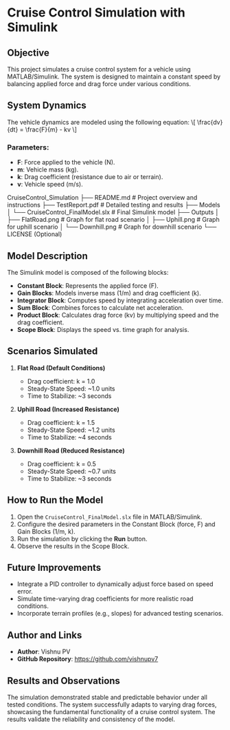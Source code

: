 # Cruise Control Simulation with Simulink

## Objective
This project simulates a cruise control system for a vehicle using MATLAB/Simulink. The system is designed to maintain a constant speed by balancing applied force and drag force under various conditions.

## System Dynamics
The vehicle dynamics are modeled using the following equation:
\\[
\\frac{dv}{dt} = \\frac{F}{m} - kv
\\]

### Parameters:
- **F**: Force applied to the vehicle (N).
- **m**: Vehicle mass (kg).
- **k**: Drag coefficient (resistance due to air or terrain).
- **v**: Vehicle speed (m/s).


CruiseControl_Simulation
├── README.md                  # Project overview and instructions
├── TestReport.pdf             # Detailed testing and results
├── Models
│   └── CruiseControl_FinalModel.slx  # Final Simulink model
├── Outputs
│   ├── FlatRoad.png           # Graph for flat road scenario
│   ├── Uphill.png             # Graph for uphill scenario
│   └── Downhill.png           # Graph for downhill scenario
└── LICENSE (Optional)         


## Model Description
The Simulink model is composed of the following blocks:
- **Constant Block**: Represents the applied force (F).
- **Gain Blocks**: Models inverse mass (1/m) and drag coefficient (k).
- **Integrator Block**: Computes speed by integrating acceleration over time.
- **Sum Block**: Combines forces to calculate net acceleration.
- **Product Block**: Calculates drag force (kv) by multiplying speed and the drag coefficient.
- **Scope Block**: Displays the speed vs. time graph for analysis.



## Scenarios Simulated
1. **Flat Road (Default Conditions)**
   - Drag coefficient: k = 1.0
   - Steady-State Speed: ~1.0 units
   - Time to Stabilize: ~3 seconds

2. **Uphill Road (Increased Resistance)**
   - Drag coefficient: k = 1.5
   - Steady-State Speed: ~1.2 units
   - Time to Stabilize: ~4 seconds

3. **Downhill Road (Reduced Resistance)**
   - Drag coefficient: k = 0.5
   - Steady-State Speed: ~0.7 units
   - Time to Stabilize: ~3 seconds


## How to Run the Model
1. Open the `CruiseControl_FinalModel.slx` file in MATLAB/Simulink.
2. Configure the desired parameters in the Constant Block (force, F) and Gain Blocks (1/m, k).
3. Run the simulation by clicking the **Run** button.
4. Observe the results in the Scope Block.

## Future Improvements
- Integrate a PID controller to dynamically adjust force based on speed error.
- Simulate time-varying drag coefficients for more realistic road conditions.
- Incorporate terrain profiles (e.g., slopes) for advanced testing scenarios.

## Author and Links
- **Author**: Vishnu PV
- **GitHub Repository**: https://github.com/vishnupv7


## Results and Observations
The simulation demonstrated stable and predictable behavior under all tested conditions. The system successfully adapts to varying drag forces, showcasing the fundamental functionality of a cruise control system. The results validate the reliability and consistency of the model.
